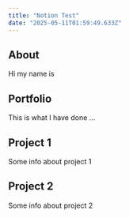 ```yaml
---
title: "Notion Test"
date: "2025-05-11T01:59:49.633Z"
---
```



## About

Hi my name is


## Portfolio

This is what I have done …


## Project 1

Some info about project 1


## Project 2

Some info about project 2

